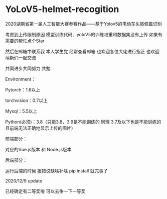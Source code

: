 # YoLoV5-helmet-recogition
2020湖南省第一届人工智能大赛参赛作品——基于Yolov5的电动车头盔佩戴识别

考虑到上传限制原因  模型训练代码、yoloV5的训练权重和数据集没有上传 如果有需要的帮忙点个Star

然后在邮箱中联系我 本人学生党 经常查看邮箱 也欢迎各位大佬进行指正 也欢迎萌新们一起交流

共同进步共同努力 共勉

Environment：

Pytorch：1.6以上

torchvision：0.7以上

Mysql：5.5以上

Python(必须)：3.8（只能3.8，3.9是不能训练的 同理 3.7及以下也是不能训练的 且前端无法正确地显示上传的图片）

前端部分：

对应的Vue.js版本 和 Node.js版本

后端部分：

运行后端的时候 报错说缺啥补啥 pip install 就完事了

2020/12/9 update

已经确定有二等奖啦 可以去争一下一等奖


